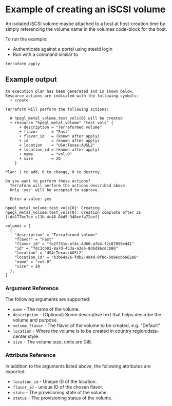 # Example of creating an iSCSI volume

An isolated iSCSI volume maybe attached to a host at host-creation time by simply referencing the volume name in the volumes code-block 
for the host.

To run the example:
* Authenticate against a portal using steeld login
* Run with a command similar to
```
terraform apply
``` 

## Example output
```
An execution plan has been generated and is shown below.
Resource actions are indicated with the following symbols:
  + create

Terraform will perform the following actions:

  # hpegl_metal_volume.test_vols[0] will be created
  + resource "hpegl_metal_volume" "test_vols" {
      + description = "Terraformed volume"
      + flavor      = "Fast"
      + flavor_id   = (known after apply)
      + id          = (known after apply)
      + location    = "USA:Texas:AUSL2"
      + location_id = (known after apply)
      + name        = "vol-0"
      + size        = 20
    }

Plan: 1 to add, 0 to change, 0 to destroy.

Do you want to perform these actions?
  Terraform will perform the actions described above.
  Only 'yes' will be accepted to approve.

  Enter a value: yes

hpegl_metal_volume.test_vols[0]: Creating...
hpegl_metal_volume.test_vols[0]: Creation complete after 3s [id=177bc7ee-c11b-4c48-84d5-348eefa72aef]

volumes = [
  {
    "description" = "Terraformed volume"
    "flavor" = "Fast"
    "flavor_id" = "fe2f751e-ef4c-4d60-afb4-f2c87059ed41"
    "id" = "fdc3cb01-8a7d-453a-a3e5-8d6d96cdcb86"
    "location" = "USA:Texas:AUSL2"
    "location_id" = "b3b64a26-fdb2-4d4d-9f8d-5096cbb662a6"
    "name" = "vol-0"
    "size" = 20
  },
]
```

### Argument Reference

The following arguments are supported:

- `name` - The name of the volume.
- `description` - (Optional) Some descriptive text that helps describe the volume and purpose.
- `volume_flavor` - The flavor of the volume to be created, e.g. "Default"
- `location` - Where the volume is to be created in country:region:data-center style.
- `size` - The volume size, units are GiB.

### Attribute Reference

In addition to the arguments listed above, the following attributes are exported:

- `location_id` - Unique ID of the location.
- `flavor_id` - unique ID of the chosen flavor.
- `state` - The provisioning state of the volume.
- `status` - The provisioning status of the volume.
